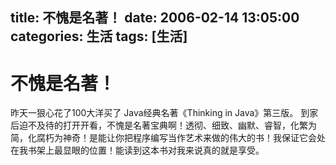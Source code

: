 title: 不愧是名著！
date: 2006-02-14 13:05:00
categories:  生活
tags: [生活]
---

# 不愧是名著！
昨天一狠心花了100大洋买了 Java经典名著《Thinking in Java》第三版。
到家后迫不及待的打开开看，不愧是名著宝典啊！透彻、细致、幽默、睿智，化繁为简，化腐朽为神奇！是能让你把程序编写当作艺术来做的伟大的书！我保证它会处在我书架上最显眼的位置！能读到这本书对我来说真的就是享受。